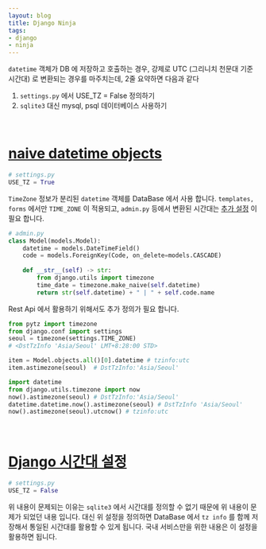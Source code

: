```yaml
---
layout: blog
title: Django Ninja
tags:
- django
- ninja
---
```


`datetime` 객체가 DB 에 저장하고 호출하는 경우, 강제로 <span style="color:var(--accent);">UTC (그리니치 천문대 기준 시간대)</span> 로 변환되는 경우를 마주치는데, 2줄 요약하면 다음과 같다 
1. `settings.py` 에서 <span style="color:var(--strong);">USE_TZ = False</span> 정의하기
2. `sqlite3` 대신 <span style="color:var(--accent);">mysql, psql</span> 데이터베이스 사용하기

<br/>

# [naive datetime objects](https://docs.djangoproject.com/en/4.0/topics/i18n/timezones/#interpretation-of-naive-datetime-objects)

```python
# settings.py
USE_TZ = True
```

`TimeZone` 정보가 분리된 `datetime` 객체를 DataBase 에서 사용 합니다. `templates, forms` 에서만 `TIME_ZONE` 이 적용되고, `admin.py` 등에서 변환된 시간대는 [추가 설정](https://docs.djangoproject.com/en/4.0/ref/utils/#django.utils.timezone.make_naive) 이 필요 합니다.

```python
# admin.py
class Model(models.Model):
    datetime = models.DateTimeField()
    code = models.ForeignKey(Code, on_delete=models.CASCADE)
    
    def __str__(self) -> str:
        from django.utils import timezone
        time_date = timezone.make_naive(self.datetime)
        return str(self.datetime) + " | " + self.code.name
```

Rest Api 에서 활용하기 위해서도 추가 정의가 필요 합니다.

```python
from pytz import timezone
from django.conf import settings
seoul = timezone(settings.TIME_ZONE) 
# <DstTzInfo 'Asia/Seoul' LMT+8:28:00 STD>

item = Model.objects.all()[0].datetime # tzinfo:utc
item.astimezone(seoul)  # DstTzInfo:'Asia/Seoul'

import datetime
from django.utils.timezone import now
now().astimezone(seoul) # DstTzInfo:'Asia/Seoul'
datetime.datetime.now().astimezone(seoul) # DstTzInfo 'Asia/Seoul'
now().astimezone(seoul).utcnow() # tzinfo:utc
```

<br/>

# [Django 시간대 설정](https://jupiny.com/2016/10/05/model-datetimefield-in-korean/)

```python
# settings.py
USE_TZ = False
```

위 내용이 문제되는 이유는 `sqlite3` 에서 시간대를 정의할 수 없기 때문에 위 내용이 문제가 되었던 내용 입니다. 대신 위 설정을 정의하면 DataBase 에서 `tz info` 를 함께 저장해서 통일된 시간대를 활용할 수 있게 됩니다. 국내 서비스만을 위한 내용은 이 설정을 활용하면 됩니다.